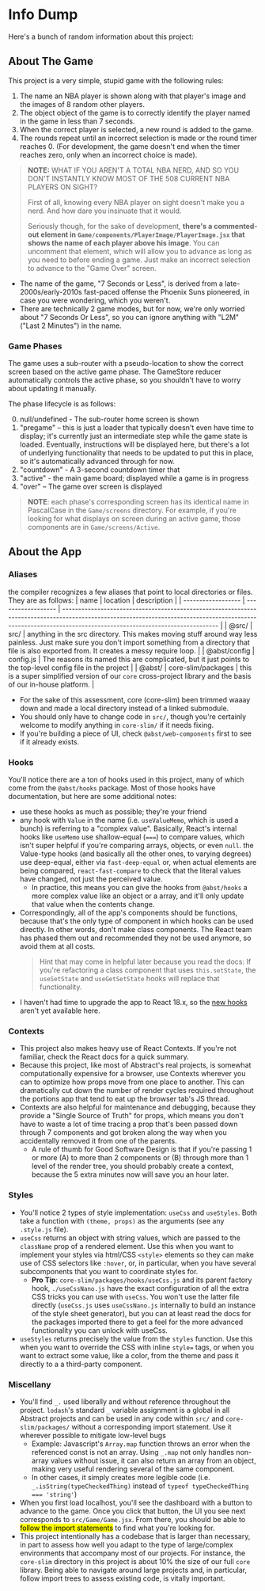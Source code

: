 # Info Dump
Here's a bunch of random information about this project:

## About The Game
This project is a very simple, stupid game with the following rules:
1. The name an NBA player is shown along with that player's image and the images of 8 random other players.
2. The object object of the game is to correctly identify the player named in the game in less than 7 seconds.
3. When the correct player is selected, a new round is added to the game.
4. The rounds repeat until an incorrect selection is made or the round timer reaches 0. (For development, the game doesn't end when the timer reaches zero, only when an incorrect choice is made).

> **NOTE:** WHAT IF YOU AREN'T A TOTAL NBA NERD, AND SO YOU DON'T INSTANTLY KNOW MOST OF THE 508 CURRENT NBA PLAYERS ON SIGHT?
>
> First of all, knowing every NBA player on sight doesn't make you a nerd. And how dare you insinuate that it would.
>
> Seriously though, for the sake of development, **there's a commented-out element in `Game/components/PlayerImage/PlayerImage.jsx` that shows the name of each player above his image**. You can uncomment that element, which will allow you to advance as long as you need to before ending a game. Just make an incorrect selection to advance to the "Game Over" screen.

- The name of the game, "7 Seconds or Less", is derived from a late-2000s/early-2010s fast-paced offense the Phoenix Suns pioneered, in case you were wondering, which you weren't.
- There are technically 2 game modes, but for now, we're only worried about "7 Seconds Or Less", so you can ignore anything with "L2M" ("Last 2 Minutes") in the name.

### Game Phases
The game uses a sub-router with a pseudo-location to show the correct screen based on the active game phase. The GameStore reducer automatically controls the active phase, so you shouldn't have to worry about updating it manually.

The phase lifecycle is as follows:

0. null/undefined - The sub-router home screen is shown
1. "pregame" – this is just a loader that typically doesn't even have time to display; it's currently just an intermediate step while the game state is loaded. Eventually, instructions will be displayed here, but there's a lot of underlying functionality that needs to be updated to put this in place, so it's automatically advanced through for now.
2. "countdown" - A 3-second countdown timer that
2. "active" - the main game board; displayed while a game is in progress
3. "over" – The game over screen is displayed

> **NOTE**: each phase's corresponding screen has its identical name in PascalCase in the `Game/screens` directory. For example, if you're looking for what displays on screen during an active game, those components are in `Game/screens/Active`.


## About the App
### Aliases
the compiler recognizes a few aliases that point to local directories or files. They are as follows:
| name               | location           | description                                                                                                                                                                                                   |
| ------------------ | ------------------ | ------------------------------------------------------------------------------------------------------------------------------------------------------------------------------------------------------------- |
| @src/<dir-or-file> | src/               | anything in the src directory. This makes moving stuff around way less painless. Just make sure you don't import something from a directory that file is also exported from. It creates a messy require loop. |
| @abst/config       | config.js          | The reasons its named this are complicated, but it just points to the top-level config file in the project                                                                                                    |
| @abst/<pkg>        | core-slim/packages | this is a super simplified version of our `core` cross-project library and the basis of our in-house platform.                                                                                                |

- For the sake of this assessment, core (core-slim) been trimmed waaay down and made a local directory instead of a linked submodule.
- You should only have to change code in `src/`, though you're certainly welcome to modify anything in `core-slim/` if it needs fixing.
- If you're building a piece of UI, check `@abst/web-components` first to see if it already exists.

### Hooks
You'll notice there are a ton of hooks used in this project, many of which come from the `@abst/hooks` package. Most of those hooks have documentation, but here are some additional notes:

- use these hooks as much as possible; they're your friend
- any hook with `Value` in the name (i.e. `useValueMemo`, which is used a bunch) is referring to a "complex value". Basically, React's internal hooks like `useMemo` use shallow-equal (`===`) to compare values, which isn't super helpful if you're comparing arrays, objects, or even `null`. the Value-type hooks (and basically all the other ones, to varying degrees) use deep-equal, either via `fast-deep-equal` or, when actual elements are being compared, `react-fast-compare` to check that the literal values have changed, not just the perceived value.
  - In practice, this means you can give the hooks from `@abst/hooks` a more complex value like an object or a array, and it'll only update that value when the contents change.
- Correspondingly, all of the app's components should be functions, because that's the only type of component in which hooks can be used directly. In other words, don't make class components. The React team has phased them out and recommended they not be used anymore, so avoid them at all costs.
  > Hint that may come in helpful later because you read the docs: If you're refactoring a class component that uses `this.setState`, the `useSetState` and `useGetSetState` hooks will replace that functionality.
- I haven't had time to upgrade the app to React 18.x, so the [new hooks](https://reactjs.org/blog/2022/03/29/react-v18.html#new-hooks) aren't yet available here.

### Contexts
- This project also makes heavy use of React Contexts. If you're not familiar, check the React docs for a quick summary.
- Because this project, like most of Abstract's real projects, is somewhat computationally expensive for a browser, use Contexts wherever you can to optimize how props move from one place to another. This can dramatically cut down the number of render cycles required throughout the portions app that tend to eat up the browser tab's JS thread.
- Contexts are also helpful for maintenance and debugging, because they provide a "Single Source of Truth" for props, which means you don't have to waste a lot of time tracing a prop that's been passed down through 7 components and got broken along the way when you accidentally removed it from one of the parents.
  - A rule of thumb for Good Software Design is that if you're passing 1 or more (A) to more than 2 components or (B) through more than 1 level of the render tree, you should probably create a context, because the 5 extra minutes now will save you an hour later.


### Styles
- You'll notice 2 types of style implementation: `useCss` and `useStyles`. Both take a function with `(theme, props)` as the arguments (see any `.style.js` file).
- `useCss` returns an object with string values, which are passed to the `className` prop of a rendered element. Use this when you want to implement your styles via html/CSS `<style>` elements so they can make use of CSS selectors like `:hover`, or, in particular, when you have several subcomponents that you want to coordinate styles for.
  - **Pro Tip**: `core-slim/packages/hooks/useCss.js` and its parent factory hook, `./useCssNano.js` have the exact configuration of all the extra CSS tricks you can use with `useCss`. You won't use the latter file directly (`useCss.js` uses `useCssNano.js` internally to build an instance of the style sheet generator), but you can at least read the docs for the packages imported there to get a feel for the more advanced functionality you can unlock with useCss.
- `useStyles` returns precisely the value from the `styles` function. Use this when you want to override the CSS with inline `style=` tags, or when you want to extract some value, like a color, from the theme and pass it directly to a a third-party component.


### Miscellany
- You'll find `_.` used liberally and without reference throughout the project. `lodash`'s standard `_` variable assignment is a global in all Abstract projects and can be used in any code within `src/` and `core-slim/packages/` without a corresponding import statement. Use it wherever possible to mitigate low-level bugs
  - Example: Javascript's `Array.map` function throws an error when the referenced const is not an array. Using `_.map` not only handles non-array values without issue, it can also return an array from an object, making very useful rendering several of the same component.
  - In other cases, it simply creates more legible code (i.e. `_.isString(typeCheckedThing)` instead of `typeof typeCheckedThing === 'string'`)
- When you first load localhost, you'll see the dashboard with a button to advance to the game. Once you click that button, the UI you see next corresponds to `src/Game/Game.jsx`. From there, you should be able to <mark>follow the import statements</mark> to find what you're looking for.
- This project intentionally has a codebase that is larger than necessary, in part to assess how well you adapt to the type of large/complex environments that accompany most of our projects. For instance, the `core-slim` directory in this project is about 10% the size of our full `core` library. Being able to navigate around large projects and, in particular, follow import trees to assess existing code, is vitally important.
